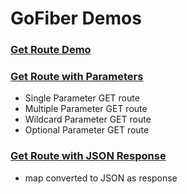 # GoFiber Demos


### [Get Route Demo](https://github.com/golang-demos/fiber-demos/tree/master/01-get-demo)

### [Get Route with Parameters](https://github.com/golang-demos/fiber-demos/tree/master/02-get-with-params)
- Single Parameter GET route
- Multiple Parameter GET route
- Wildcard Parameter GET route
- Optional Parameter GET route

### [Get Route with JSON Response](https://github.com/golang-demos/fiber-demos/tree/master/03-get-json-response)
- map converted to JSON as response